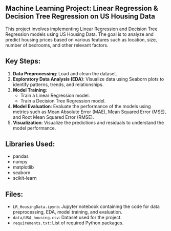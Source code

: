 ## Machine Learning Project: Linear Regression & Decision Tree Regression on US Housing Data

This project involves implementing Linear Regression and Decision Tree Regression models using US Housing Data. The goal is to analyze and predict housing prices based on various features such as location, size, number of bedrooms, and other relevant factors.

## Key Steps:
1. **Data Preprocessing**: Load and clean the dataset.
2. **Exploratory Data Analysis (EDA)**: Visualize data using Seaborn plots to identify patterns, trends, and relationships.
3. **Model Training**:
   - Train a Linear Regression model.
   - Train a Decision Tree Regression model.
4. **Model Evaluation**: Evaluate the performance of the models using metrics such as Mean Absolute Error (MAE), Mean Squared Error (MSE), and Root Mean Squared Error (RMSE).
5. **Visualization**: Visualize the predictions and residuals to understand the model performance.

## Libraries Used:
- pandas
- numpy
- matplotlib
- seaborn
- scikit-learn

## Files:
- `LR_HousingData.ipynb`: Jupyter notebook containing the code for data preprocessing, EDA, model training, and evaluation.
- `data/USA_housing.csv`: Dataset used for the project.
- `requirements.txt`: List of required Python packages.
